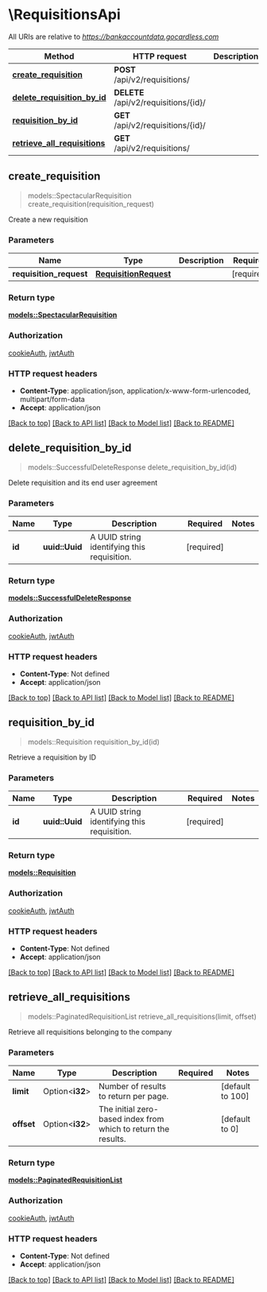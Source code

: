 # \RequisitionsApi

All URIs are relative to *https://bankaccountdata.gocardless.com*

| Method                                                                        | HTTP request                          | Description |
| ----------------------------------------------------------------------------- | ------------------------------------- | ----------- |
| [**create_requisition**](RequisitionsApi.md#create_requisition)               | **POST** /api/v2/requisitions/        |
| [**delete_requisition_by_id**](RequisitionsApi.md#delete_requisition_by_id)   | **DELETE** /api/v2/requisitions/{id}/ |
| [**requisition_by_id**](RequisitionsApi.md#requisition_by_id)                 | **GET** /api/v2/requisitions/{id}/    |
| [**retrieve_all_requisitions**](RequisitionsApi.md#retrieve_all_requisitions) | **GET** /api/v2/requisitions/         |

## create_requisition

> models::SpectacularRequisition create_requisition(requisition_request)

Create a new requisition

### Parameters

| Name                    | Type                                            | Description | Required   | Notes |
| ----------------------- | ----------------------------------------------- | ----------- | ---------- | ----- |
| **requisition_request** | [**RequisitionRequest**](RequisitionRequest.md) |             | [required] |

### Return type

[**models::SpectacularRequisition**](SpectacularRequisition.md)

### Authorization

[cookieAuth](../README.md#cookieAuth), [jwtAuth](../README.md#jwtAuth)

### HTTP request headers

- **Content-Type**: application/json, application/x-www-form-urlencoded, multipart/form-data
- **Accept**: application/json

[[Back to top]](#) [[Back to API list]](../README.md#documentation-for-api-endpoints) [[Back to Model list]](../README.md#documentation-for-models) [[Back to README]](../README.md)

## delete_requisition_by_id

> models::SuccessfulDeleteResponse delete_requisition_by_id(id)

Delete requisition and its end user agreement

### Parameters

| Name   | Type           | Description                                 | Required   | Notes |
| ------ | -------------- | ------------------------------------------- | ---------- | ----- |
| **id** | **uuid::Uuid** | A UUID string identifying this requisition. | [required] |

### Return type

[**models::SuccessfulDeleteResponse**](SuccessfulDeleteResponse.md)

### Authorization

[cookieAuth](../README.md#cookieAuth), [jwtAuth](../README.md#jwtAuth)

### HTTP request headers

- **Content-Type**: Not defined
- **Accept**: application/json

[[Back to top]](#) [[Back to API list]](../README.md#documentation-for-api-endpoints) [[Back to Model list]](../README.md#documentation-for-models) [[Back to README]](../README.md)

## requisition_by_id

> models::Requisition requisition_by_id(id)

Retrieve a requisition by ID

### Parameters

| Name   | Type           | Description                                 | Required   | Notes |
| ------ | -------------- | ------------------------------------------- | ---------- | ----- |
| **id** | **uuid::Uuid** | A UUID string identifying this requisition. | [required] |

### Return type

[**models::Requisition**](Requisition.md)

### Authorization

[cookieAuth](../README.md#cookieAuth), [jwtAuth](../README.md#jwtAuth)

### HTTP request headers

- **Content-Type**: Not defined
- **Accept**: application/json

[[Back to top]](#) [[Back to API list]](../README.md#documentation-for-api-endpoints) [[Back to Model list]](../README.md#documentation-for-models) [[Back to README]](../README.md)

## retrieve_all_requisitions

> models::PaginatedRequisitionList retrieve_all_requisitions(limit, offset)

Retrieve all requisitions belonging to the company

### Parameters

| Name       | Type            | Description                                                    | Required | Notes            |
| ---------- | --------------- | -------------------------------------------------------------- | -------- | ---------------- |
| **limit**  | Option<**i32**> | Number of results to return per page.                          |          | [default to 100] |
| **offset** | Option<**i32**> | The initial zero-based index from which to return the results. |          | [default to 0]   |

### Return type

[**models::PaginatedRequisitionList**](PaginatedRequisitionList.md)

### Authorization

[cookieAuth](../README.md#cookieAuth), [jwtAuth](../README.md#jwtAuth)

### HTTP request headers

- **Content-Type**: Not defined
- **Accept**: application/json

[[Back to top]](#) [[Back to API list]](../README.md#documentation-for-api-endpoints) [[Back to Model list]](../README.md#documentation-for-models) [[Back to README]](../README.md)
